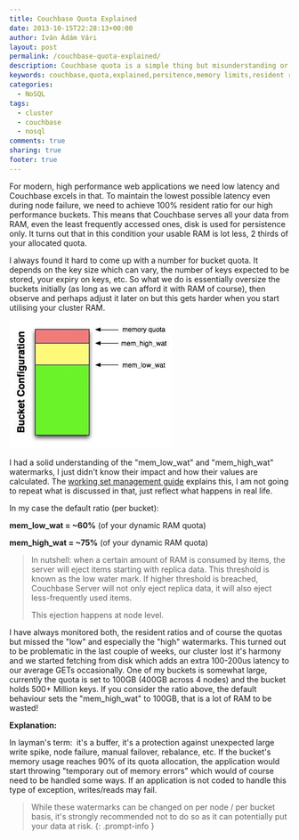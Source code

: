 ```yaml
---
title: Couchbase Quota Explained
date: 2013-10-15T22:28:13+00:00
author: Iván Ádám Vári
layout: post
permalink: /couchbase-quota-explained/
description: Couchbase quota is a simple thing but misunderstanding or misconfiguring its limits can have impact on your performance or data integrity.
keywords: couchbase,quota,explained,persitence,memory limits,resident ratio
categories:
  - NoSQL
tags:
  - cluster
  - couchbase
  - nosql
comments: true
sharing: true
footer: true
---
```

For modern, high performance web applications we need low latency and Couchbase excels in that. To maintain the lowest possible latency even during node failure,
we need to achieve 100% resident ratio for our high performance buckets. This means that Couchbase serves all your data from RAM, even the least frequently accessed ones,
disk is used for persistence only. It turns out that in this condition your usable RAM is lot less, 2 thirds of your allocated quota.

I always found it hard to come up with a number for bucket quota. It depends on the key size which can vary, the number of keys expected to be stored, your expiry
on keys, etc. So what we do is essentially oversize the buckets initially (as long as we can afford it with RAM of course), then observe and perhaps adjust it later on
but this gets harder when you start utilising your cluster RAM.

![Quota](/assets/img/2013-10/CFDD97C6-310B-11E3-AD2F-001D095D855C.jpg)

I had a solid understanding of the "mem\_low\_wat" and "mem\_high\_wat" watermarks, I just didn't know their impact and how their values are calculated.
The <a href="http://www.couchbase.com/docs/couchbase-manual-2.0/couchbase-introduction-architecture-ejection-eviction.html" target="_blank">working set management guide</a>
explains this, I am not going to repeat what is discussed in that, just reflect what happens in real life.

In my case the default ratio (per bucket):

**mem\_low\_wat = ~60%** (of your dynamic RAM quota)

**mem\_high\_wat = ~75%** (of your dynamic RAM quota)

> In nutshell: when a certain amount of RAM is consumed by items, the server will eject items starting with replica data. This threshold is known as the low water mark.
> If higher threshold is breached, Couchbase Server will not only eject replica data, it will also eject less-frequently used items.
>
> This ejection happens at node level.

I have always monitored both, the resident ratios and of course the quotas but missed the "low" and especially the "high" watermarks. This turned out to be problematic
in the last couple of weeks, our cluster lost it's harmony and we started fetching from disk which adds an extra 100-200us latency to our average GETs occasionally.
One of my buckets is somewhat large, currently the quota is set to 100GB (400GB across 4 nodes) and the bucket holds 500+ Million keys. If you consider the ratio above,
the default behaviour sets the "mem\_high\_wat" to 100GB, that is a lot of RAM to be wasted!

**Explanation:**

In layman's term:  it's a buffer, it's a protection against unexpected large write spike, node failure, manual failover, rebalance, etc. If the bucket's memory usage
reaches 90% of its quota allocation, the application would start throwing "temporary out of memory errors" which would of course need to be handled some ways.
If an application is not coded to handle this type of exception, writes/reads may fail.

>While these watermarks can be changed on per node / per bucket basis, it's strongly recommended not to do so as it can potentially put your data at risk.
{: .prompt-info }

